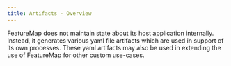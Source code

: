 ```yaml
---
title: Artifacts - Overview
---
```


FeatureMap does not maintain state about its host application internally.  Instead, it generates various yaml file artifacts which are used in support of its own processes.  These yaml artifacts may also be used in extending the use of FeatureMap for other custom use-cases.

